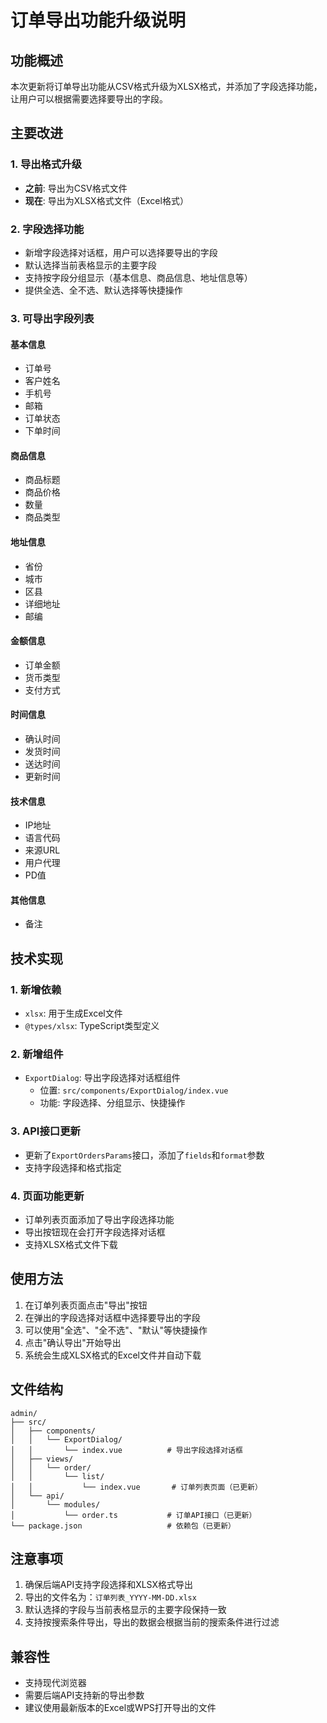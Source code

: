 # 订单导出功能升级说明

## 功能概述

本次更新将订单导出功能从CSV格式升级为XLSX格式，并添加了字段选择功能，让用户可以根据需要选择要导出的字段。

## 主要改进

### 1. 导出格式升级
- **之前**: 导出为CSV格式文件
- **现在**: 导出为XLSX格式文件（Excel格式）

### 2. 字段选择功能
- 新增字段选择对话框，用户可以选择要导出的字段
- 默认选择当前表格显示的主要字段
- 支持按字段分组显示（基本信息、商品信息、地址信息等）
- 提供全选、全不选、默认选择等快捷操作

### 3. 可导出字段列表

#### 基本信息
- 订单号
- 客户姓名
- 手机号
- 邮箱
- 订单状态
- 下单时间

#### 商品信息
- 商品标题
- 商品价格
- 数量
- 商品类型

#### 地址信息
- 省份
- 城市
- 区县
- 详细地址
- 邮编

#### 金额信息
- 订单金额
- 货币类型
- 支付方式

#### 时间信息
- 确认时间
- 发货时间
- 送达时间
- 更新时间

#### 技术信息
- IP地址
- 语言代码
- 来源URL
- 用户代理
- PD值

#### 其他信息
- 备注

## 技术实现

### 1. 新增依赖
- `xlsx`: 用于生成Excel文件
- `@types/xlsx`: TypeScript类型定义

### 2. 新增组件
- `ExportDialog`: 导出字段选择对话框组件
  - 位置: `src/components/ExportDialog/index.vue`
  - 功能: 字段选择、分组显示、快捷操作

### 3. API接口更新
- 更新了`ExportOrdersParams`接口，添加了`fields`和`format`参数
- 支持字段选择和格式指定

### 4. 页面功能更新
- 订单列表页面添加了导出字段选择功能
- 导出按钮现在会打开字段选择对话框
- 支持XLSX格式文件下载

## 使用方法

1. 在订单列表页面点击"导出"按钮
2. 在弹出的字段选择对话框中选择要导出的字段
3. 可以使用"全选"、"全不选"、"默认"等快捷操作
4. 点击"确认导出"开始导出
5. 系统会生成XLSX格式的Excel文件并自动下载

## 文件结构

```
admin/
├── src/
│   ├── components/
│   │   └── ExportDialog/
│   │       └── index.vue          # 导出字段选择对话框
│   ├── views/
│   │   └── order/
│   │       └── list/
│   │           └── index.vue       # 订单列表页面（已更新）
│   └── api/
│       └── modules/
│           └── order.ts           # 订单API接口（已更新）
└── package.json                   # 依赖包（已更新）
```

## 注意事项

1. 确保后端API支持字段选择和XLSX格式导出
2. 导出的文件名为：`订单列表_YYYY-MM-DD.xlsx`
3. 默认选择的字段与当前表格显示的主要字段保持一致
4. 支持按搜索条件导出，导出的数据会根据当前的搜索条件进行过滤

## 兼容性

- 支持现代浏览器
- 需要后端API支持新的导出参数
- 建议使用最新版本的Excel或WPS打开导出的文件
